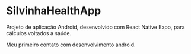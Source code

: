 # SilvinhaHealthApp
Projeto de aplicação Android, desenvolvido com React Native Expo, para cálculos voltados a saúde.

Meu primeiro contato com desenvolvimento android.